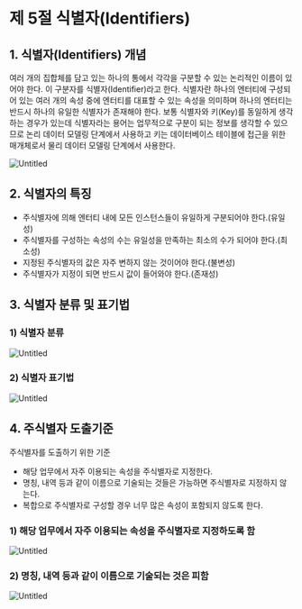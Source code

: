 # 제 5절 식별자(Identifiers)

## 1. 식별자(Identifiers) 개념

여러 개의 집합체를 담고 있는 하나의 통에서 각각을 구분할 수 있는 논리적인 이름이 있어야 한다. 이 구분자를 식별자(Identifier)라고 한다. 식별자란 하나의 엔터티에 구성되어 있는 여러 개의 속성 중에 엔터티를 대표할 수 있는 속성을 의미하며 하나의 엔터티는 반드시 하나의 유일한 식별자가 존재해야 한다. 보통 식별자와 키(Key)를 동일하게 생각하는 경우가 있는데 식별자라는 용어는 업무적으로 구분이 되는 정보를 생각할 수 있으므로 논리 데이터 모델링 단계에서 사용하고 키는 데이터베이스 테이블에 접근을 위한 매개체로서 물리 데이터 모델링 단계에서 사용한다.

![Untitled](%E1%84%8C%E1%85%A6%205%E1%84%8C%E1%85%A5%E1%86%AF%20%E1%84%89%E1%85%B5%E1%86%A8%E1%84%87%E1%85%A7%E1%86%AF%E1%84%8C%E1%85%A1(Identifiers)%208ce8057970944e5a80348dad6b3eef25/Untitled.png)

## 2. 식별자의 특징

- 주식별자에 의해 엔터티 내에 모든 인스턴스들이 유일하게 구분되어야 한다.(유일성)
- 주식별자를 구성하는 속성의 수는 유일성을 만족하는 최소의 수가 되어야 한다.(최소성)
- 지정된 주식별자의 값은 자주 변하지 않는 것이어야 한다.(불변성)
- 주식별자가 지정이 되면 반드시 값이 들어와야 한다.(존재성)

## 3. 식별자 분류 및 표기법

### 1) 식별자 분류

![Untitled](%E1%84%8C%E1%85%A6%205%E1%84%8C%E1%85%A5%E1%86%AF%20%E1%84%89%E1%85%B5%E1%86%A8%E1%84%87%E1%85%A7%E1%86%AF%E1%84%8C%E1%85%A1(Identifiers)%208ce8057970944e5a80348dad6b3eef25/Untitled%201.png)

### 2) 식별자 표기법

![Untitled](%E1%84%8C%E1%85%A6%205%E1%84%8C%E1%85%A5%E1%86%AF%20%E1%84%89%E1%85%B5%E1%86%A8%E1%84%87%E1%85%A7%E1%86%AF%E1%84%8C%E1%85%A1(Identifiers)%208ce8057970944e5a80348dad6b3eef25/Untitled%202.png)

## 4. 주식별자 도출기준

주식별자를 도출하기 위한 기준

- 해당 업무에서 자주 이용되는  속성을 주식별자로 지정한다.
- 명칭, 내역 등과 같이 이름으로 기술되는 것들은 가능하면 주식별자로 지정하지 않는다.
- 복합으로 주식별자로 구성할 경우 너무 많은 속성이 포함되지 않도록 한다.

### 1) 해당 업무에서 자주 이용되는 속성을 주식별자로 지정하도록 함

![Untitled](%E1%84%8C%E1%85%A6%205%E1%84%8C%E1%85%A5%E1%86%AF%20%E1%84%89%E1%85%B5%E1%86%A8%E1%84%87%E1%85%A7%E1%86%AF%E1%84%8C%E1%85%A1(Identifiers)%208ce8057970944e5a80348dad6b3eef25/Untitled%203.png)

### 2) 명칭, 내역 등과 같이 이름으로 기술되는 것은 피함

![Untitled](%E1%84%8C%E1%85%A6%205%E1%84%8C%E1%85%A5%E1%86%AF%20%E1%84%89%E1%85%B5%E1%86%A8%E1%84%87%E1%85%A7%E1%86%AF%E1%84%8C%E1%85%A1(Identifiers)%208ce8057970944e5a80348dad6b3eef25/Untitled%204.png)